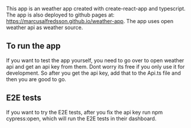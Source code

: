 This app is an weather app created with create-react-app and typescript.
The app is also deployed to github pages at: https://marcusalfredsson.github.io/weather-app.
The app uses open weather api as weather source.

## To run the app
If you want to test the app yourself, you need to go over to open weather api and get an api key from them. Dont worry its free if you only use it for development. So after you get the api key, add that to the Api.ts file and then you are good to go.

## E2E tests
If you want to try the E2E tests, after you fix the api key run npm cypress:open, which will run the E2E tests in their dashboard.
